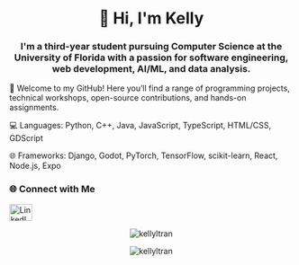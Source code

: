 <h1 align="center">👋 Hi, I'm Kelly</h1>
<h3 align="center">
    I'm a third-year student pursuing Computer Science at the University of Florida with a passion for software engineering, web development, AI/ML, and data analysis.
</h3> 

<p align="left">🎉 Welcome to my GitHub! Here you’ll find a range of programming projects, technical workshops, open-source contributions, and hands-on assignments.</p>

<p align="left">💻 Languages: Python, C++, Java, JavaScript, TypeScript, HTML/CSS, GDScript</p>
<p align="left">🌐 Frameworks: Django, Godot, PyTorch, TensorFlow, scikit-learn, React, Node.js, Expo</p>

<h3 align="left">🌐 Connect with Me</h3>
<p align="left">
    <a href="https://www.linkedin.com/in/kellyltran/" target="blank">
        <img align="center" src="https://raw.githubusercontent.com/rahuldkjain/github-profile-readme-generator/master/src/images/icons/Social/linked-in-alt.svg" alt="LinkedIn" height="30" width="40" />
    </a>
</p>

<p align="center">
    <img src="https://github-readme-stats.vercel.app/api/top-langs?username=kellyltran&show_icons=true&locale=en&layout=compact" alt="kellyltran" />
</p>

<p align="center">
    <img src="https://github-readme-streak-stats.herokuapp.com/?user=kellyltran&" alt="kellyltran" />
</p>
